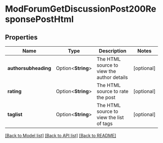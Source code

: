 # ModForumGetDiscussionPost200ResponsePostHtml

## Properties

Name | Type | Description | Notes
------------ | ------------- | ------------- | -------------
**authorsubheading** | Option<**String**> | The HTML source to view the author details | [optional]
**rating** | Option<**String**> | The HTML source to rate the post | [optional]
**taglist** | Option<**String**> | The HTML source to view the list of tags | [optional]

[[Back to Model list]](../README.md#documentation-for-models) [[Back to API list]](../README.md#documentation-for-api-endpoints) [[Back to README]](../README.md)


